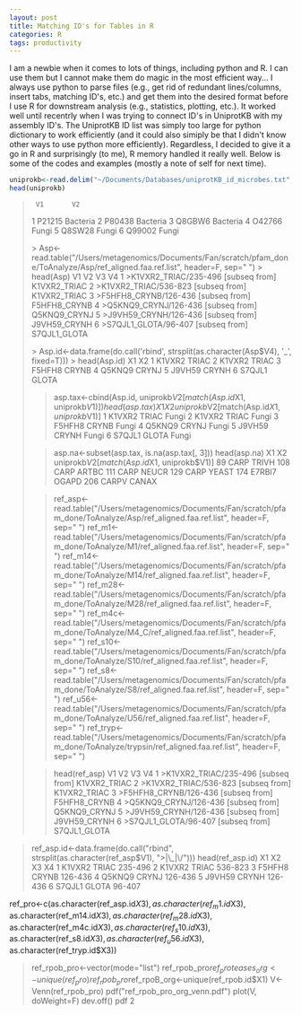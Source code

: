 ```yaml
---
layout: post
title: Matching ID's for Tables in R
categories: R
tags: productivity  
---
```

I am a newbie when it comes to lots of things, including python and R. I can use them but I cannot make them do magic in the most efficient way... I always use python to parse files (e.g., get rid of redundant lines/columns, insert tabs, matching ID's, etc.) and get them into the desired format before I use R for downstream analysis (e.g., statistics, plotting, etc.). It worked well until recentrly when I was trying to connect ID's in UniprotKB with my assembly ID's. The UniprotKB ID list was simply too large for python dictionary to work efficiently (and it could also simiply be that I didn't know other ways to use python more efficiently). Regardless, I decided to give it a go in R and surprisingly (to me), R memory handled it really well. Below is some of the codes and examples (mostly a note of self for next time). 

```R
uniprokb<-read.delim("~/Documents/Databases/uniprotKB_id_microbes.txt", header=F)
head(uniprokb)
```
>      V1       V2
>1 P21215 Bacteria
>2 P80438 Bacteria
>3 Q8GBW6 Bacteria
>4 O42766    Fungi
>5 Q8SW28    Fungi
>6 Q99002    Fungi
>
>\> Asp<-read.table("/Users/metagenomics/Documents/Fan/scratch/pfam_done/ToAnalyze/Asp/ref_aligned.faa.ref.list", header=F, sep=" ")
>\> head(Asp)
>                     V1      V2    V3           V4
>1 \>K1VXR2_TRIAC/235-496 [subseq from] K1VXR2_TRIAC
>2 \>K1VXR2_TRIAC/536-823 [subseq from] K1VXR2_TRIAC
>3 \>F5HFH8_CRYNB/126-436 [subseq from] F5HFH8_CRYNB
>4 \>Q5KNQ9_CRYNJ/126-436 [subseq from] Q5KNQ9_CRYNJ
>5 \>J9VH59_CRYNH/126-436 [subseq from] J9VH59_CRYNH
>6 \>S7QJL1_GLOTA/96-407 [subseq from] S7QJL1_GLOTA
>
>\> Asp.id<-data.frame(do.call('rbind', strsplit(as.character(Asp$V4), '_', fixed=T)))
>\> head(Asp.id)
>      X1    X2
>1 K1VXR2 TRIAC
>2 K1VXR2 TRIAC
>3 F5HFH8 CRYNB
>4 Q5KNQ9 CRYNJ
>5 J9VH59 CRYNH
>6 S7QJL1 GLOTA
>
>> asp.tax<-cbind(Asp.id, uniprokb$V2[match(Asp.id$X1, uniprokb$V1)])
>> head(asp.tax)
>      X1    X2 uniprokb$V2[match(Asp.id$X1, uniprokb$V1)]
>1 K1VXR2 TRIAC                                      Fungi
>2 K1VXR2 TRIAC                                      Fungi
>3 F5HFH8 CRYNB                                      Fungi
>4 Q5KNQ9 CRYNJ                                      Fungi
>5 J9VH59 CRYNH                                      Fungi
>6 S7QJL1 GLOTA                                      Fungi
> 
>> asp.na<-subset(asp.tax, is.na(asp.tax[, 3]))
>> head(asp.na)
>        X1    X2 uniprokb$V2[match(Asp.id$X1, uniprokb$V1)]
>89    CARP TRIVH                                       <NA>
>108   CARP ARTBC                                       <NA>
>111   CARP NEUCR                                       <NA>
>129   CARP YEAST                                       <NA>
>174 E7RBI7 OGAPD                                       <NA>
>206  CARPV CANAX                                       <NA>
> 
>> ref_asp<-read.table("/Users/metagenomics/Documents/Fan/scratch/pfam_done/ToAnalyze/Asp/ref_aligned.faa.ref.list", header=F, sep=" ")
>> ref_m1<-read.table("/Users/metagenomics/Documents/Fan/scratch/pfam_done/ToAnalyze/M1/ref_aligned.faa.ref.list", header=F, sep=" ")
>> ref_m14<-read.table("/Users/metagenomics/Documents/Fan/scratch/pfam_done/ToAnalyze/M14/ref_aligned.faa.ref.list", header=F, sep=" ")
>> ref_m28<-read.table("/Users/metagenomics/Documents/Fan/scratch/pfam_done/ToAnalyze/M28/ref_aligned.faa.ref.list", header=F, sep=" ")
>> ref_m4c<-read.table("/Users/metagenomics/Documents/Fan/scratch/pfam_done/ToAnalyze/M4_C/ref_aligned.faa.ref.list", header=F, sep=" ")
>> ref_s10<-read.table("/Users/metagenomics/Documents/Fan/scratch/pfam_done/ToAnalyze/S10/ref_aligned.faa.ref.list", header=F, sep=" ")
>> ref_s8<-read.table("/Users/metagenomics/Documents/Fan/scratch/pfam_done/ToAnalyze/S8/ref_aligned.faa.ref.list", header=F, sep=" ")
>> ref_u56<-read.table("/Users/metagenomics/Documents/Fan/scratch/pfam_done/ToAnalyze/U56/ref_aligned.faa.ref.list", header=F, sep=" ")
>> ref_tryp<-read.table("/Users/metagenomics/Documents/Fan/scratch/pfam_done/ToAnalyze/trypsin/ref_aligned.faa.ref.list", header=F, sep=" ")
>
>> head(ref_asp)
>                     V1      V2    V3           V4
>1 >K1VXR2_TRIAC/235-496 [subseq from] K1VXR2_TRIAC
>2 >K1VXR2_TRIAC/536-823 [subseq from] K1VXR2_TRIAC
>3 >F5HFH8_CRYNB/126-436 [subseq from] F5HFH8_CRYNB
>4 >Q5KNQ9_CRYNJ/126-436 [subseq from] Q5KNQ9_CRYNJ
>5 >J9VH59_CRYNH/126-436 [subseq from] J9VH59_CRYNH
>6  >S7QJL1_GLOTA/96-407 [subseq from] S7QJL1_GLOTA

> ref_asp.id<-data.frame(do.call("rbind", strsplit(as.character(ref_asp$V1), ">|\\_|\\/")))
> head(ref_asp.id)
  X1     X2    X3      X4
1    K1VXR2 TRIAC 235-496
2    K1VXR2 TRIAC 536-823
3    F5HFH8 CRYNB 126-436
4    Q5KNQ9 CRYNJ 126-436
5    J9VH59 CRYNH 126-436
6    S7QJL1 GLOTA  96-407

ref_pro<-c(as.character(ref_asp.id$X3), as.character(ref_m1.id$X3), as.character(ref_m14.id$X3), as.character(ref_m28.id$X3), as.character(ref_m4c.id$X3), as.character(ref_s10.id$X3), as.character(ref_s8.id$X3), as.character(ref_u56.id$X3), as.character(ref_tryp.id$X3))
> ref_rpob_pro<-vector(mode="list")
> ref_rpob_pro$ref_proteases_org<-unique(ref_pro)
> ref_rpob_pro$ref_rpoB_org<-unique(ref_rpob.id$X1)
> V<-Venn(ref_rpob_pro)
> pdf("ref_rpob_pro_org_venn.pdf")
> plot(V, doWeight=F)
> dev.off()
pdf 
  2 

